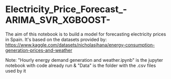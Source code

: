 # Electricity_Price_Forecast_-ARIMA_SVR_XGBOOST-
The aim of this notebook is to build a model for forecasting electricity prices in Spain. It's based on the datasets provided by: https://www.kaggle.com/datasets/nicholasjhana/energy-consumption-generation-prices-and-weather

Note: "Hourly energy demand generation and weather.ipynb" is the jupyter notebook with code already run & "Data" is the folder with the .csv files used by it

